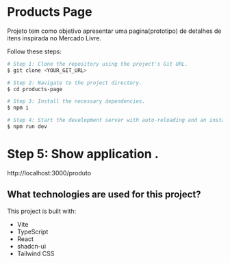 # Products Page

Projeto tem como objetivo apresentar uma pagina(prototipo) de detalhes de itens inspirada no Mercado Livre.

Follow these steps:

```sh
# Step 1: Clone the repository using the project's Git URL.
$ git clone <YOUR_GIT_URL>

# Step 2: Navigate to the project directory.
$ cd products-page

# Step 3: Install the necessary dependencies.
$ npm i

# Step 4: Start the development server with auto-reloading and an instant preview.
$ npm run dev
```
# Step 5: Show application .
http://localhost:3000/produto

## What technologies are used for this project?

This project is built with:

- Vite
- TypeScript
- React
- shadcn-ui
- Tailwind CSS
